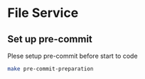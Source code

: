 # File Service

## Set up pre-commit

Plese setup pre-commit before start to code

```bash
make pre-commit-preparation
```
